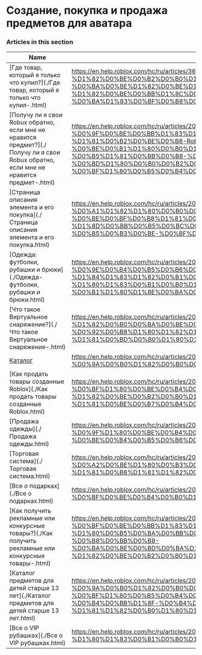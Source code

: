 # Создание, покупка и продажа предметов для аватара  
### Articles in this section
Name|URL
-|-
[Где товар, который я только что купил?](./Где товар, который я только что купил-.html) |https://en.help.roblox.com/hc/ru/articles/360029542532-%D0%93%D0%B4%D0%B5-%D1%82%D0%BE%D0%B2%D0%B0%D1%80-%D0%BA%D0%BE%D1%82%D0%BE%D1%80%D1%8B%D0%B9-%D1%8F-%D1%82%D0%BE%D0%BB%D1%8C%D0%BA%D0%BE-%D1%87%D1%82%D0%BE-%D0%BA%D1%83%D0%BF%D0%B8%D0%BB-
[Получу ли я свои Robux обратно, если мне не нравится предмет?](./Получу ли я свои Robux обратно, если мне не нравится предмет-.html) |https://en.help.roblox.com/hc/ru/articles/203313290-%D0%9F%D0%BE%D0%BB%D1%83%D1%87%D1%83-%D0%BB%D0%B8-%D1%8F-%D1%81%D0%B2%D0%BE%D0%B8-Robux-%D0%BE%D0%B1%D1%80%D0%B0%D1%82%D0%BD%D0%BE-%D0%B5%D1%81%D0%BB%D0%B8-%D0%BC%D0%BD%D0%B5-%D0%BD%D0%B5-%D0%BD%D1%80%D0%B0%D0%B2%D0%B8%D1%82%D1%81%D1%8F-%D0%BF%D1%80%D0%B5%D0%B4%D0%BC%D0%B5%D1%82-
[Страница описания элемента и его покупка](./Страница описания элемента и его покупка.html) |https://en.help.roblox.com/hc/ru/articles/206142306-%D0%A1%D1%82%D1%80%D0%B0%D0%BD%D0%B8%D1%86%D0%B0-%D0%BE%D0%BF%D0%B8%D1%81%D0%B0%D0%BD%D0%B8%D1%8F-%D1%8D%D0%BB%D0%B5%D0%BC%D0%B5%D0%BD%D1%82%D0%B0-%D0%B8-%D0%B5%D0%B3%D0%BE-%D0%BF%D0%BE%D0%BA%D1%83%D0%BF%D0%BA%D0%B0
[Одежда: футболки, рубашки и брюки](./Одежда- футболки, рубашки и брюки.html) |https://en.help.roblox.com/hc/ru/articles/203313170-%D0%9E%D0%B4%D0%B5%D0%B6%D0%B4%D0%B0-%D1%84%D1%83%D1%82%D0%B1%D0%BE%D0%BB%D0%BA%D0%B8-%D1%80%D1%83%D0%B1%D0%B0%D1%88%D0%BA%D0%B8-%D0%B8-%D0%B1%D1%80%D1%8E%D0%BA%D0%B8
[Что такое Виртуальное снаряжение?](./Что такое Виртуальное снаряжение-.html) |https://en.help.roblox.com/hc/ru/articles/203313630-%D0%A7%D1%82%D0%BE-%D1%82%D0%B0%D0%BA%D0%BE%D0%B5-%D0%92%D0%B8%D1%80%D1%82%D1%83%D0%B0%D0%BB%D1%8C%D0%BD%D0%BE%D0%B5-%D1%81%D0%BD%D0%B0%D1%80%D1%8F%D0%B6%D0%B5%D0%BD%D0%B8%D0%B5-
[Каталог](./Каталог.html) |https://en.help.roblox.com/hc/ru/articles/203313300-%D0%9A%D0%B0%D1%82%D0%B0%D0%BB%D0%BE%D0%B3
[Как продать товары созданные Roblox](./Как продать товары созданные Roblox.html) |https://en.help.roblox.com/hc/ru/articles/203313260-%D0%9A%D0%B0%D0%BA-%D0%BF%D1%80%D0%BE%D0%B4%D0%B0%D1%82%D1%8C-%D1%82%D0%BE%D0%B2%D0%B0%D1%80%D1%8B-%D1%81%D0%BE%D0%B7%D0%B4%D0%B0%D0%BD%D0%BD%D1%8B%D0%B5-Roblox
[Продажа одежды](./Продажа одежды.html) |https://en.help.roblox.com/hc/ru/articles/203313180-%D0%9F%D1%80%D0%BE%D0%B4%D0%B0%D0%B6%D0%B0-%D0%BE%D0%B4%D0%B5%D0%B6%D0%B4%D1%8B
[Торговая система](./Торговая система.html) |https://en.help.roblox.com/hc/ru/articles/203313310-%D0%A2%D0%BE%D1%80%D0%B3%D0%BE%D0%B2%D0%B0%D1%8F-%D1%81%D0%B8%D1%81%D1%82%D0%B5%D0%BC%D0%B0
[Все о подарках](./Все о подарках.html) |https://en.help.roblox.com/hc/ru/articles/205630374-%D0%92%D1%81%D0%B5-%D0%BE-%D0%BF%D0%BE%D0%B4%D0%B0%D1%80%D0%BA%D0%B0%D1%85
[Как получить рекламные или конкурсные товары?](./Как получить рекламные или конкурсные товары-.html) |https://en.help.roblox.com/hc/ru/articles/203313270-%D0%9A%D0%B0%D0%BA-%D0%BF%D0%BE%D0%BB%D1%83%D1%87%D0%B8%D1%82%D1%8C-%D1%80%D0%B5%D0%BA%D0%BB%D0%B0%D0%BC%D0%BD%D1%8B%D0%B5-%D0%B8%D0%BB%D0%B8-%D0%BA%D0%BE%D0%BD%D0%BA%D1%83%D1%80%D1%81%D0%BD%D1%8B%D0%B5-%D1%82%D0%BE%D0%B2%D0%B0%D1%80%D1%8B-
[Каталог предметов для детей старше 13 лет](./Каталог предметов для детей старше 13 лет.html) |https://en.help.roblox.com/hc/ru/articles/203313320-%D0%9A%D0%B0%D1%82%D0%B0%D0%BB%D0%BE%D0%B3-%D0%BF%D1%80%D0%B5%D0%B4%D0%BC%D0%B5%D1%82%D0%BE%D0%B2-%D0%B4%D0%BB%D1%8F-%D0%B4%D0%B5%D1%82%D0%B5%D0%B9-%D1%81%D1%82%D0%B0%D1%80%D1%88%D0%B5-13-%D0%BB%D0%B5%D1%82
[Все о VIP рубашках](./Все о VIP рубашках.html) |https://en.help.roblox.com/hc/ru/articles/203314080-%D0%92%D1%81%D0%B5-%D0%BE-VIP-%D1%80%D1%83%D0%B1%D0%B0%D1%88%D0%BA%D0%B0%D1%85